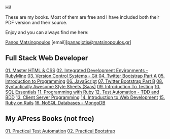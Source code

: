 Hi!

These are my books. Most of them are free and I have included both their PDF version and their source.

Enjoy and you can always find me here: 

[Panos Matsinopoulos](https://www.matsinopoulos.gr)
[email][panagiotis@matsinopoulos.gr]

## Full Stack Web Developer

[01. Master HTML & CSS](./Full%20Stack%20Web%20Developer/01%20-%20Master%20HTML%20&%20CSS)
[02. Integrated Development Environments - RubyMine](./Full%20Stack%20Web%20Developer/02%20-%20Integrated%20Development%20Environments%20-%20RubyMine)
[03. Version Control Systems - Git](./Full%20Stack%20Web%20Developer/03%20-%20Version%20Control%20Systems%20-%20Git)
[04. Twitter Bootstrap Part A](./Full%20Stack%20Web%20Developer/04%20-%20Twitter%20Bootstrap%20Part%20A)
[05. Introduction to Programming](./Full%20Stack%20Web%20Developer/05%20-%20Introduction%20to%20Programming)
[06. JavaScript](./Full%20Stack%20Web%20Developer/06%20-%20JavaScript)
[07. Twitter Bootstrap Part B](./Full%20Stack%20Web%20Developer/07%20-%20Twitter%20Bootstrap%20Part%20B)
[08. Syntactically Awesome Style Sheets (Saas)](./Full%20Stack%20Web%20Developer/08%20-%20Syntactically%20Awesome%20Style%20Sheets%20(Saas))
[09. Introduction To Testing](./Full%20Stack%20Web%20Developer/09%20-%20Introduction%20To%20Testing)
[10. SQL Essentials](./Full%20Stack%20Web%20Developer/10%20-%20SQL%20Essentials)
[11. Programming with Ruby](./Full%20Stack%20Web%20Developer/11%20-%20Programming%20with%20Ruby)
[12. Test Automation - TDD and BDD](./Full%20Stack%20Web%20Developer/12%20-%20Test%20Automation%20-%20TDD%20and%20BDD)
[13. Client Server Programming](./Full%20Stack%20Web%20Developer/13%20-%20Client%20Server%20Programming)
[14. Introduction to Web Development](./Full%20Stack%20Web%20Developer/14%20-%20Introduction%20to%20Web%20Development)
[15. Ruby on Rails](./Full%20Stack%20Web%20Developer/15%20-%20Ruby%20on%20Rails)
[16. NoSQL Databases - MongoDB](./Full%20Stack%20Web%20Developer/16%20-%20NoSQL%20Databases%20-%20MongoDB)

## My APress Books (not free)

[01. Practical Test Automation](https://www.apress.com/gp/book/9781484261408)
[02. Practical Bootstrap](https://www.apress.com/gp/book/9781484260708)
